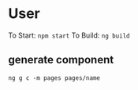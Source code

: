 # User

To Start: `npm start`
To Build: `ng build`

## generate component

`ng g c -m pages pages/name`
